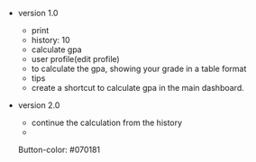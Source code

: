 * version 1.0
    - print
    - history: 10
    - calculate gpa
    - user profile(edit profile) 
    - to calculate the gpa, showing your grade in a table format
    - tips
    - create a shortcut to calculate gpa in the main dashboard.

* version 2.0
    - continue the calculation from the history
    - 

    Button-color: #070181